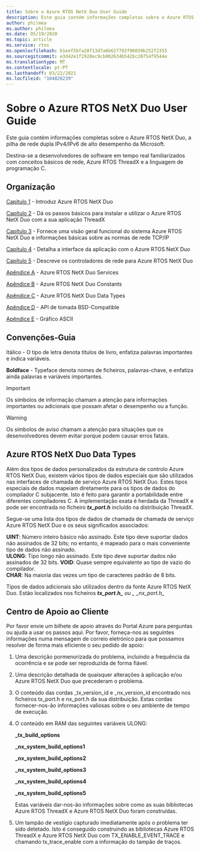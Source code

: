 ```yaml
---
title: Sobre o Azure RTOS NetX Duo User Guide
description: Este guia contém informações completas sobre o Azure RTOS NetX Duo, a pilha de rede dupla IPv4/IPv6 de alto desempenho da Microsoft.
author: philmea
ms.author: philmea
ms.date: 05/19/2020
ms.topic: article
ms.service: rtos
ms.openlocfilehash: b1eef5bfa28f13d7a6b627792f96039b252f2355
ms.sourcegitcommit: e3d42e1f2920ec9cb002634b542bc20754f9544e
ms.translationtype: MT
ms.contentlocale: pt-PT
ms.lasthandoff: 03/22/2021
ms.locfileid: "104826239"
---
```

# <a name="about-the-azure-rtos-netx-duo-user-guide"></a>Sobre o Azure RTOS NetX Duo User Guide

Este guia contém informações completas sobre o Azure RTOS NetX Duo, a pilha de rede dupla IPv4/IPv6 de alto desempenho da Microsoft. 

Destina-se a desenvolvedores de software em tempo real familiarizados com conceitos básicos de rede, Azure RTOS ThreadX e a linguagem de programação C.

## <a name="organization"></a>Organização

[Capítulo 1](chapter1.md) - Introduz Azure RTOS NetX Duo

[Capítulo 2](chapter2.md) - Dá os passos básicos para instalar e utilizar o Azure RTOS NetX Duo com a sua aplicação ThreadX

[Capítulo 3](chapter3.md) - Fornece uma visão geral funcional do sistema Azure RTOS NetX Duo e informações básicas sobre as normas de rede TCP/IP

[Capítulo 4](chapter4.md) - Detalha a interface da aplicação com o Azure RTOS NetX Duo

[Capítulo 5](chapter5.md) - Descreve os controladores de rede para Azure RTOS NetX Duo

[Apêndice A](appendix-a.md) - Azure RTOS NetX Duo Services

[Apêndice B](appendix-b.md) - Azure RTOS NetX Duo Constants

[Apêndice C](appendix-c.md) - Azure RTOS NetX Duo Data Types

[Apêndice D](appendix-d.md) - API de tomada BSD-Compatible

[Apêndice E](appendix-e.md) - Gráfico ASCII

## <a name="guide-conventions"></a>Convenções-Guia

Itálico - O tipo de letra denota títulos de livro, enfatiza palavras importantes e indica variáveis.

**Boldface** - Typeface denota nomes de ficheiros, palavras-chave, e enfatiza ainda palavras e variáveis importantes.

> [!IMPORTANT]
> Os símbolos de informação chamam a atenção para informações importantes ou adicionais que possam afetar o desempenho ou a função.
 
> [!WARNING]
> Os símbolos de aviso chamam a atenção para situações que os desenvolvedores devem evitar porque podem causar erros fatais.

## <a name="azure-rtos-netx-duo-data-types"></a>Azure RTOS NetX Duo Data Types

Além dos tipos de dados personalizados da estrutura de controlo Azure RTOS NetX Duo, existem vários tipos de dados especiais que são utilizados nas interfaces de chamada de serviço Azure RTOS NetX Duo. Estes tipos especiais de dados mapeiam diretamente para os tipos de dados do compilador C subjacente. Isto é feito para garantir a portabilidade entre diferentes compiladores C. A implementação exata é herdada da ThreadX e pode ser encontrada no ficheiro ***tx_port.h*** incluído na distribuição ThreadX.

Segue-se uma lista dos tipos de dados de chamada de chamada de serviço Azure RTOS NetX Duo e os seus significados associados:

**UINT**: Número inteiro básico não assinado. Este tipo deve suportar dados não assinados de 32 bits; no entanto, é mapeado para o mais conveniente tipo de dados não assinado.  
**ULONG**: Tipo longo não assinado. Este tipo deve suportar dados não assinados de 32 bits.
**VOID**: Quase sempre equivalente ao tipo de vazio do compilador.  
**CHAR**: Na maioria das vezes um tipo de caracteres padrão de 8 bits.  

Tipos de dados adicionais são utilizados dentro da fonte Azure RTOS NetX Duo. Estão localizados nos ficheiros ***tx_port.h_** ou _ *_nx_port.h*_*

## <a name="customer-support-center"></a>Centro de Apoio ao Cliente

Por favor envie um bilhete de apoio através do Portal Azure para perguntas ou ajuda a usar os passos aqui. Por favor, forneça-nos as seguintes informações numa mensagem de correio eletrónico para que possamos resolver de forma mais eficiente o seu pedido de apoio:

1. Uma descrição pormenorizada do problema, incluindo a frequência da ocorrência e se pode ser reproduzida de forma fiável.
2. Uma descrição detalhada de quaisquer alterações à aplicação e/ou Azure RTOS NetX Duo que precederam o problema.
3. O conteúdo das cordas _tx_version_id e _nx_version_id encontrado nos ficheiros tx_port.h e nx_port.h da sua distribuição. Estas cordas fornecer-nos-ão informações valiosas sobre o seu ambiente de tempo de execução.
4. O conteúdo em RAM das seguintes variáveis ULONG:

    **_tx_build_options**

    **_nx_system_build_options1**

    **_nx_system_build_options2**

    **_nx_system_build_options3**

    **_nx_system_build_options4**

    **_nx_system_build_options5**

    Estas variáveis dar-nos-ão informações sobre como as suas bibliotecas Azure RTOS ThreadX e Azure RTOS NetX Duo foram construídas.

5. Um tampão de vestígio capturado imediatamente após o problema ter sido detetado. Isto é conseguido construindo as bibliotecas Azure RTOS ThreadX e Azure RTOS NetX Duo com TX_ENABLE_EVENT_TRACE e chamando tx_trace_enable com a informação do tampão de traços.
